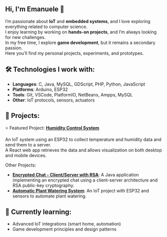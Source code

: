 ## Hi, I'm Emanuele 👋

I’m passionate about **IoT** and **embedded systems**, and I love exploring everything related to computer science.  
I enjoy learning by working on **hands-on projects**, and I’m always looking for new challenges.  
In my free time, I explore **game development**, but it remains a secondary passion.  
Here you’ll find my personal projects, experiments, and prototypes.

## 🛠️ Technologies I work with:
- **Languages**: C, Java, MySQL, GDScript, PHP, Python, JavaScript
- **Platforms**: Arduino, ESP32
- **Tools**: Git, VSCode, PlatformIO, NetBeans, Ampps, MySQL
- **Other**: IoT protocols, sensors, actuators

## 📂 Projects:
⭐ Featured Project: **[Humidity Control System](https://github.com/emanuele-rossi-4552/humidity-control)**

An IoT system using an ESP32 to collect temperature and humidity data and send them to a server.  
A React web app retrieves the data and allows visualization on both desktop and mobile devices.

Other Projects:
- **[Encrypted Chat - Client/Server with RSA](https://github.com/emanuele-rossi-4552/ClientServer-chat-crittografata)**: A Java application implementing an encrypted chat using a client-server architecture and RSA public-key cryptography.
- **[Automatic Plant Watering System](https://github.com/emanuele-rossi-4552/automatic-watering.git)**: An IoT project with ESP32 and sensors to automate plant watering.

## 🌱 Currently learning:
- Advanced IoT integrations (smart home, automation)
- Game development principles and design patterns


<!--
**emanuele-rossi-4552/emanuele-rossi-4552** is a ✨ _special_ ✨ repository because its `README.md` (this file) appears on your GitHub profile.

Here are some ideas to get you started:

- 🔭 I’m currently working on ...
- 🌱 I’m currently learning ...
- 👯 I’m looking to collaborate on ...
- 🤔 I’m looking for help with ...
- 💬 Ask me about ...
- 📫 How to reach me: ...
- 😄 Pronouns: ...
- ⚡ Fun fact: ...
-->
